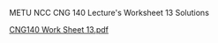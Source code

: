 METU NCC CNG 140 Lecture's Worksheet 13  Solutions

[CNG140 Work Sheet 13.pdf](https://github.com/user-attachments/files/19601937/CNG140.Work.Sheet.13.pdf)
